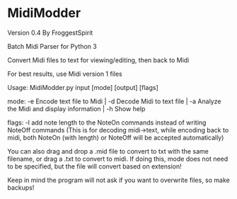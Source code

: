 # MidiModder
Version 0.4
By FroggestSpirit

Batch Midi Parser for Python 3

Convert Midi files to text for viewing/editing, then back to Midi

For best results, use Midi version 1 files

Usage: MidiModder.py input [mode] [output] [flags]

mode: -e  Encode text file to Midi  | -d  Decode Midi to text file  | -a  Analyze the Midi and display information  | -h  Show help

flags:  -l  add note length to the NoteOn commands instead of writing NoteOff commands (This is for decoding midi->text, while encoding back to midi, both NoteOn (with length) or NoteOff will be accepted automatically)

You can also drag and drop a .mid file to convert to txt with the same filename, or drag a .txt to convert to midi. If doing this, mode does not need to be specified, but the file will convert based on extension!

Keep in mind the program will not ask if you want to overwrite files, so make backups!
